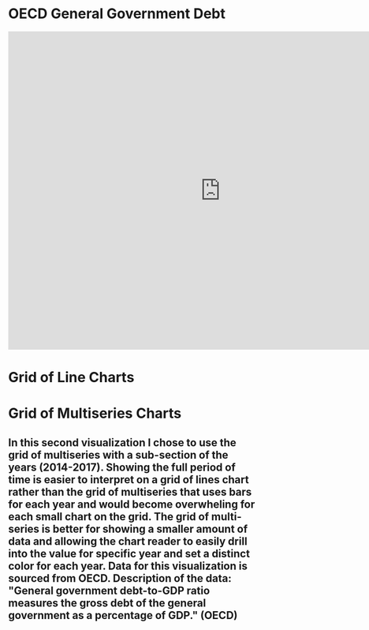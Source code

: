# OECD General Government Debt
<iframe src="https://data.oecd.org/chart/69CR" width="860" height="645" style="border: 0" mozallowfullscreen="true" webkitallowfullscreen="true" allowfullscreen="true"><a href="https://data.oecd.org/chart/69CR" target="_blank">OECD Chart: General government debt, Total, % of GDP, Annual, 2016</a></iframe>

# Grid of Line Charts

<div class="flourish-embed flourish-chart" data-src="visualisation/4277931"><script src="https://public.flourish.studio/resources/embed.js"></script></div>

# Grid of Multiseries Charts
## In this second visualization I chose to use the grid of multiseries with a sub-section of the years (2014-2017). Showing the full period of time is easier to interpret on a grid of lines chart rather than the grid of multiseries that uses bars for each year and would become overwheling for each small chart on the grid. The grid of multi-series is better for showing a smaller amount of data and allowing the chart reader to easily drill into the value for specific year and set a distinct color for each year. Data for this visualization is sourced from OECD. Description of the data: "General government debt-to-GDP ratio measures the gross debt of the general government as a percentage of GDP." (OECD) 

<div class="flourish-embed flourish-chart" data-src="visualisation/4283499"><script src="https://public.flourish.studio/resources/embed.js"></script></div>
